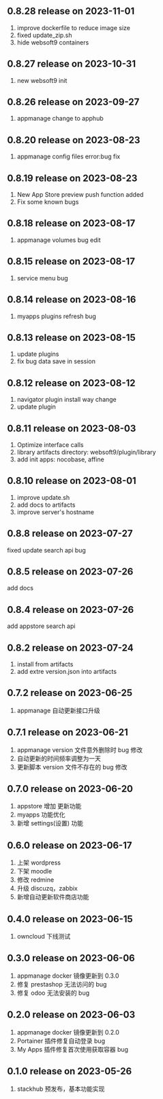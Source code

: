 ## 0.8.28 release on 2023-11-01

1. improve dockerfile to reduce image size
2. fixed update_zip.sh
3. hide websoft9 containers

## 0.8.27 release on 2023-10-31

1. new websoft9 init

## 0.8.26 release on 2023-09-27

1. appmanage change to apphub

## 0.8.20 release on 2023-08-23

1. appmanage config files error:bug fix

## 0.8.19 release on 2023-08-23

1. New App Store preview push function added
2. Fix some known bugs

## 0.8.18 release on 2023-08-17

1. appmanage volumes bug edit

## 0.8.15 release on 2023-08-17

1. service menu bug

## 0.8.14 release on 2023-08-16

1. myapps plugins refresh bug

## 0.8.13 release on 2023-08-15

1. update plugins
2. fix bug data save in session

## 0.8.12 release on 2023-08-12

1. navigator plugin install way change
2. update plugin

## 0.8.11 release on 2023-08-03

1. Optimize interface calls
2. library artifacts directory: websoft9/plugin/library
3. add init apps: nocobase, affine

## 0.8.10 release on 2023-08-01

1. improve update.sh
2. add docs to artifacts
3. improve server's hostname

## 0.8.8 release on 2023-07-27

fixed update search api bug

## 0.8.5 release on 2023-07-26

add docs

## 0.8.4 release on 2023-07-26

add appstore search api

## 0.8.2 release on 2023-07-24

1. install from artifacts
2. add extre version.json into artifacts

## 0.7.2 release on 2023-06-25

1. appmanage 自动更新接口升级

## 0.7.1 release on 2023-06-21

1. appmanage version 文件意外删除时 bug 修改
2. 自动更新的时间频率调整为一天
3. 更新脚本 version 文件不存在的 bug 修改

## 0.7.0 release on 2023-06-20

1. appstore 增加 更新功能
2. myapps 功能优化
3. 新增 settings(设置) 功能

## 0.6.0 release on 2023-06-17

1. 上架 wordpress
2. 下架 moodle
3. 修改 redmine
4. 升级 discuzq，zabbix
5. 新增自动更新软件商店功能

## 0.4.0 release on 2023-06-15

1. owncloud 下线测试

## 0.3.0 release on 2023-06-06

1. appmanage docker 镜像更新到 0.3.0
2. 修复 prestashop 无法访问的 bug
3. 修复 odoo 无法安装的 bug

## 0.2.0 release on 2023-06-03

1. appmanage docker 镜像更新到 0.2.0
2. Portainer 插件修复自动登录 bug
3. My Apps 插件修复首次使用获取容器 bug

## 0.1.0 release on 2023-05-26

1. stackhub 预发布，基本功能实现
